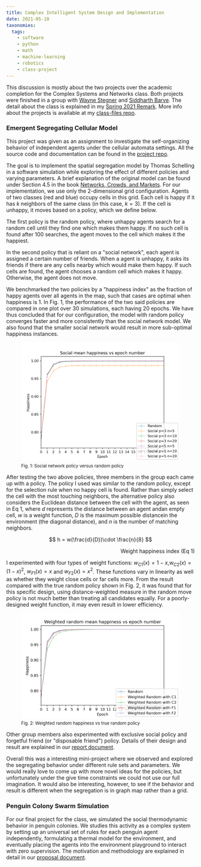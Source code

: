 ```yaml
---
title: Complex Intelligent System Design and Implementation
date: 2021-05-10
taxonomies:
  tags:
    - software
    - python
    - math
    - machine-learning
    - robotics
    - class-project
---
```


This discussion is mostly about the two projects over the academic completion for the Complex Systems and Networks class.
Both projects were finished in a group with [Wayne Stegner](https://github.com/stegnerw) and [Siddharth Barve](https://github.com/Siddharth-Barve).
The detail about the class is explained in my [Spring 2021 Remark](../Discussion/spring-2021.md).
More info about the projects is available at my [class-files repo](https://github.com/liu2z2/class-files/tree/main/spring2021-complex-sys).

### Emergent Segregating Cellular Model

This project was given as an assignment to investigate the self-organizing behavior of independent agents under the cellular automata settings.
All the source code and documentation can be found in the [project repo](https://github.com/stegnerw/segregation_policy_model).

The goal is to implement the spatial segregation model by Thomas Schelling in a software simulation while exploring the effect of different policies and varying parameters.
A brief explanation of the original model can be found under Section 4.5 in the book [Networks, Crowds, and Markets](https://www.cs.cornell.edu/home/kleinber/networks-book/).
For our implementation, we use only the 2-dimensional grid configuration. Agents of two classes (red and blue) occupy cells in this grid.
Each cell is happy if it has $k$ neighbors of the same class (in this case, $k = 3$).
If the cell is unhappy, it moves based on a policy, which we define below.

The first policy is the random policy, where unhappy agents search for a random cell until they find one which makes them happy.
If no such cell is found after 100 searches, the agent moves to the cell which makes it the happiest.

In the second policy that is reliant on a "social network", each agent is assigned a certain number of friends.
When a agent is unhappy, it asks its friends if there are any cells nearby which would make them happy.
If such cells are found, the agent chooses a random cell which makes it happy. Otherwise, the agent does not move.

We benchmarked the two policies by a "happiness index" as the fraction of happy agents over all agents in the map, such that cases are optimal when happiness is 1.
In Fig. 1, the performance of the two said policies are compared in one plot over 30 simulations, each having 20 epochs.
We have thus concluded that for our configuration, the model with random policy converges faster and more consistently than the social network model.
We also found that the smaller social network would result in more sub-optimal happiness instances.

<figure>
  <img src="social_happiness.png"/>
  <figcaption> <small> Fig. 1: Social network policy versus random policy </small> </figcaption>
</figure>

After testing the two above policies, three members in the group each came up with a policy.
The policy I used was similar to the random policy, except for the selection rule when no happy cell is found.
Rather than simply select the cell with the most touching neighbors, the alternative policy also considers the Euclidean distance between the cell with the agent, as seen in Eq 1, where $d$ represents the distance between an agent andan empty cell, $w$ is a weight function, $D$ is the maximum possible distancein the environment (the diagonal distance), and $n$ is the number of matching neighbors.

$$
h = w(\frac{d}{D})\cdot \frac{n}{8}
$$
<div style="text-align: right"> Weight happiness index (Eq 1) </div>

I experimented with four types of weight functions: $w_{C1}(x) = 1 - x$,$w_{C2}(x) = {(1 - x)}^2$, $w_{F1}(x) = x$ and $w_{F2}(x) = x^2$.
These functions vary in linearity as well as whether they weight close cells or far cells more.
From the result compared with the true random policy shown in Fig. 2, it was found that for this specific design, using distance-weighted measure in the random move policy is not much better than treating all candidates equally.
For a poorly-designed weight function, it may even result in lower efficiency.

<figure>
  <img src="weighted_random_happiness.png"/>
  <figcaption> <small> Fig. 2: Weighted random happiness vs true random policy </small> </figcaption>
</figure>

Other group members also experimented with exclusive social policy and forgetful friend (or "disposable friend") policy.
Details of their design and result are explained in our [report document](https://github.com/stegnerw/segregation_policy_model/blob/main/docs/main.pdf).

Overall this was a interesting mini-project where we observed and explored the segregating behavior under different rule sets and parameters.
We would really love to come up with more novel ideas for the policies, but unfortunately under the give time constraints we could not use our full imagination.
It would also be interesting, however, to see if the behavior and result is different when the segregation is in graph map rather than a grid.

### Penguin Colony Swarm Simulation

For our final project for the class, we simulated the social thermodynamic behavior in penguin colonies.
We studies this activity as a complex system by setting up an universal set of rules for each penguin agent independently, formulating a thermal model for the environment, and eventually placing the agents into the environment playground to interact with zero supervision.
The motivation and methodology are explained in detail in our [proposal document](https://github.com/stegnerw/penguin_swarm/blob/main/docs/project_proposal/main.pdf).